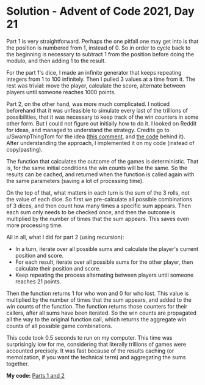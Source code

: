 # Solution - Advent of Code 2021, Day 21

Part 1 is very straightforward. Perhaps the one pitfall one may get into is that the position is numbered from 1, instead of 0. So in order to cycle back to the beginning is necessary to subtract 1 from the position before doing the modulo, and then adding 1 to the result.

For the part 1's dice, I made an infinite generator that keeps repeating integers from 1 to 100 infinitely. Then I pulled 3 values at a time from it. The rest was trivial: move the player, calculate the score, alternate between players until someone reaches 1000 points.

Part 2, on the other hand, was more much complicated. I noticed beforehand that it was unfeasible to simulate every last of the trillions of possibilities, that it was necessary to keep track of the win counters in some other form. But I could not figure out initially how to do it. I looked on Reddit for ideas, and managed to understand the strategy. Credits go to u/SwampThingTom for the idea ([this comment](https://www.reddit.com/r/adventofcode/comments/rl6p8y/comment/hpgdx9o/), and [the code](https://github.com/SwampThingTom/AoC2021/blob/main/Python/21-DiracDice/DiracDice.py) behind it). After understanding the approach, I implemented it on my code (instead of copy/pasting).

The function that calculates the outcome of the games is deterministic. That is, for the same initial conditions the win counts will be the same. So the results can be cached, and returned when the function is called again with the same parameters (saving a lot of processing time).

On the top of that, what matters in each turn is the sum of the 3 rolls, not the value of each dice. So first we pre-calculate all possible combinations of 3 dices, and then count how many times a specific sum appears. Then each sum only needs to be checked once, and then the outcome is multiplied by the number of times that the sum appears. This saves even more processing time.

All in all, what I did for part 2 (using recursion):

* In a turn, iterate over all possible sums and calculate the player's current position and score.
* For each result, iterate over all possible sums for the other player, then calculate their position and score.
* Keep repeating the process alternating between players until someone reaches 21 points.

Then the function returns 1 for who won and 0 for who lost. This value is multiplied by the number of times that the sum appears, and added to the win counts of the function. The function returns those counters for their callers, after all sums have been iterated. So the win counts are propagated all the way to the original function call, which returns the aggregate win counts of all possible game combinations.

This code took 0.5 seconds to run on my computer. This time was surprisingly low for me, considering that literally trillions of games were accounted precisely. It was fast because of the results caching (or memoization, if you want the technical term) and aggregating the sums together.

**My code:** [Parts 1 and 2](https://github.com/tbpaolini/Advent-of-Code/blob/master/2021/Day%2021/dirac-dice.py)